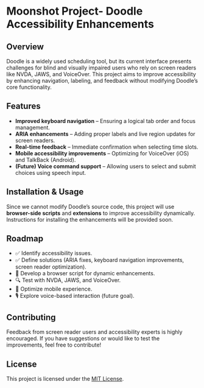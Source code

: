 # Moonshot Project- Doodle Accessibility Enhancements

## Overview
Doodle is a widely used scheduling tool, but its current interface presents challenges for blind and visually impaired users who rely on screen readers like NVDA, JAWS, and VoiceOver. This project aims to improve accessibility by enhancing navigation, labeling, and feedback without modifying Doodle’s core functionality.

## Features
- **Improved keyboard navigation** – Ensuring a logical tab order and focus management.
- **ARIA enhancements** – Adding proper labels and live region updates for screen readers.
- **Real-time feedback** – Immediate confirmation when selecting time slots.
- **Mobile accessibility improvements** – Optimizing for VoiceOver (iOS) and TalkBack (Android).
- **(Future) Voice command support** – Allowing users to select and submit choices using speech input.

## Installation & Usage
Since we cannot modify Doodle’s source code, this project will use **browser-side scripts** and **extensions** to improve accessibility dynamically. Instructions for installing the enhancements will be provided soon.

## Roadmap
- ✅ Identify accessibility issues.
- ✅ Define solutions (ARIA fixes, keyboard navigation improvements, screen reader optimization).
- 🔧 Develop a browser script for dynamic enhancements.
- 🔍 Test with NVDA, JAWS, and VoiceOver.
- 🚀 Optimize mobile experience.
- 🎙️ Explore voice-based interaction (future goal).

## Contributing
Feedback from screen reader users and accessibility experts is highly encouraged. If you have suggestions or would like to test the improvements, feel free to contribute!

## License
This project is licensed under the [MIT License](LICENSE).

